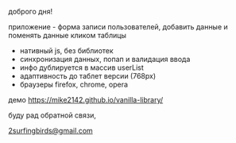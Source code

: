 доброго дня!

приложение - форма записи пользователей, добавить данные и поменять данные кликом таблицы

- нативный js, без библиотек
- синхронизация данных, попап и валидация ввода
- инфо дублируется в массив userList
- адаптивность до таблет версии (768px)
- браузеры firefox, chrome, opera

демо https://mike2142.github.io/vanilla-library/

буду рад обратной связи,

2surfingbirds@gmail.com
